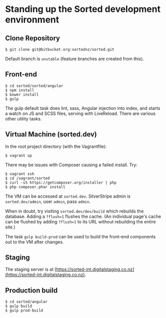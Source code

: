 # Standing up the Sorted development environment

## Clone Repository

```
$ git clone git@bitbucket.org:sortednz/sorted.git
```

Default branch is `unstable` (feature branches are created from this).


## Front-end

```
$ cd sorted/sorted/angular
$ npm install
$ bower install
$ gulp
```

The gulp default task does lint, sass, Angular injection into index, and starts a watch on JS and SCSS files, serving with LiveReload. There are various other utility tasks.


## Virtual Machine (sorted.dev)

In the root project directory (with the Vagrantfile):

```
$ vagrant up
```

There may be issues with Composer causing a failed install. Try:

```
$ vagrant ssh
$ cd /vagrant/sorted
$ curl -sS https://getcomposer.org/installer | php
$ php composer.phar install
```

The VM can be accessed at `sorted.dev`. SilverStripe admin is `sorted.dev/admin`, user `admin`, pass `admin`.

When in doubt, try visiting `sorted.dev/dev/build` which rebuilds the database. Adding a `?flush=1` flushes the cache. (An individual page's cache can be flushed by adding `?flush=1` to its URL without rebuilding the entire site.)

The task `gulp build-prod` can be used to build the front-end components out to the VM after changes.

## Staging

The staging server is at [https://sorted-int.digitalstaging.co.nz](https://sorted-int.digitalstaging.co.nz).

## Production build
```
$ cd sorted/angular
$ gulp build
$ gulp prod-build
```